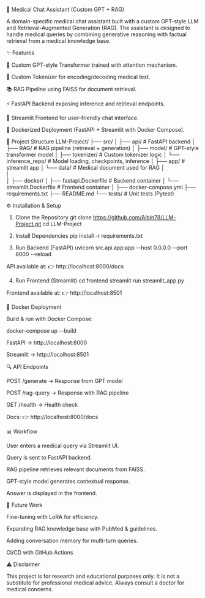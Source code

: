 🏥 Medical Chat Assistant (Custom GPT + RAG)

A domain-specific medical chat assistant built with a custom GPT-style LLM and Retrieval-Augmented Generation (RAG).
The assistant is designed to handle medical queries by combining generative reasoning with factual retrieval from a medical knowledge base.

✨ Features

🧠 Custom GPT-style Transformer trained with attention mechanism.

🔡 Custom Tokenizer for encoding/decoding medical text.

📚 RAG Pipeline using FAISS for document retrieval.

⚡ FastAPI Backend exposing inference and retrieval endpoints.

🎨 Streamlit Frontend for user-friendly chat interface.

🐳 Dockerized Deployment (FastAPI + Streamlit with Docker Compose).


📂 Project Structure
LLM-Project/
├── src/
│   ├── api/                 # FastAPI backend
│   ├── RAG/                 # RAG pipeline (retrieval + generation)
│   ├── model/               # GPT-style transformer model
│   ├── tokenizer/           # Custom tokenizer logic
│   └── inference_repo/      # Model loading, checkpoints, inference
│   ├── app/                 # streamlit app
│   └── data/                # Medical document used for RAG
│   
|    
│
├── docker/
│   ├── fastapi.Dockerfile   # Backend container
│   └── streamlit.Dockerfile # Frontend container
│
├── docker-compose.yml
├── requirements.txt
├── README.md
└── tests/                   # Unit tests (Pytest)


⚙️ Installation & Setup
1. Clone the Repository
git clone https://github.com/Albin78/LLM-Project.git
cd LLM-Project

2. Install Dependencies
pip install -r requirements.txt

3. Run Backend (FastAPI)
uvicorn src.api.app:app --host 0.0.0.0 --port 8000 --reload


API available at: 👉 http://localhost:8000/docs

4. Run Frontend (Streamlit)
cd frontend
streamlit run streamlit_app.py


Frontend available at: 👉 http://localhost:8501

🐳 Docker Deployment

Build & run with Docker Compose:

docker-compose up --build


FastAPI → http://localhost:8000

Streamlit → http://localhost:8501

🔍 API Endpoints

POST /generate → Response from GPT model

POST /rag-query → Response with RAG pipeline

GET /health → Health check

Docs: 👉 http://localhost:8000/docs

📊 Workflow

User enters a medical query via Streamlit UI.

Query is sent to FastAPI backend.

RAG pipeline retrieves relevant documents from FAISS.

GPT-style model generates contextual response.

Answer is displayed in the frontend.

🚀 Future Work

Fine-tuning with LoRA for efficiency.

Expanding RAG knowledge base with PubMed & guidelines.

Adding conversation memory for multi-turn queries.

CI/CD with GitHub Actions


⚠️ Disclaimer

This project is for research and educational purposes only.
It is not a substitute for professional medical advice.
Always consult a doctor for medical concerns.

